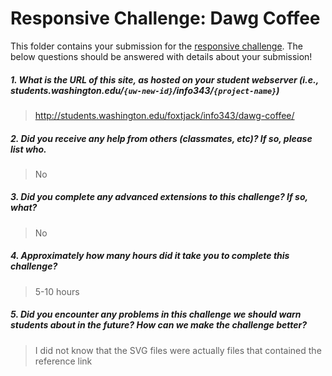 # Responsive Challenge: Dawg Coffee

This folder contains your submission for the [responsive challenge](http://faculty.washington.edu/mikefree/info343/#/challenges/responsive). The below questions should be answered with details about your submission!

##### 1. What is the URL of this site, as hosted on your student webserver (i.e., students.washington.edu/<code>{uw-new-id}</code>/info343/<code>{project-name}</code>) #####
> http://students.washington.edu/foxtjack/info343/dawg-coffee/

##### 2. Did you receive any help from others (classmates, etc)? If so, please list who. #####
> No

##### 3. Did you complete any advanced extensions to this challenge? If so, what? #####
> No

##### 4. Approximately how many hours did it take you to complete this challenge? #####
> 5-10 hours

##### 5. Did you encounter any problems in this challenge we should warn students about in the future? How can we make the challenge better? #####
> I did not know that the SVG files were actually files that contained the reference link
